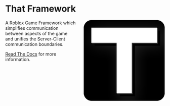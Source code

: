 # That Framework

<img align="right" src="https://github.com/ThatTimothy/That/raw/main/logo/512rounded.png" width=256 style="margin-left: 25px">

A Roblox Game Framework which simplifies communication between aspects of the game and unifies the Server-Client communication boundaries.

[Read The Docs](https://github.com/ThatTimothy/That/wiki) for more information.
